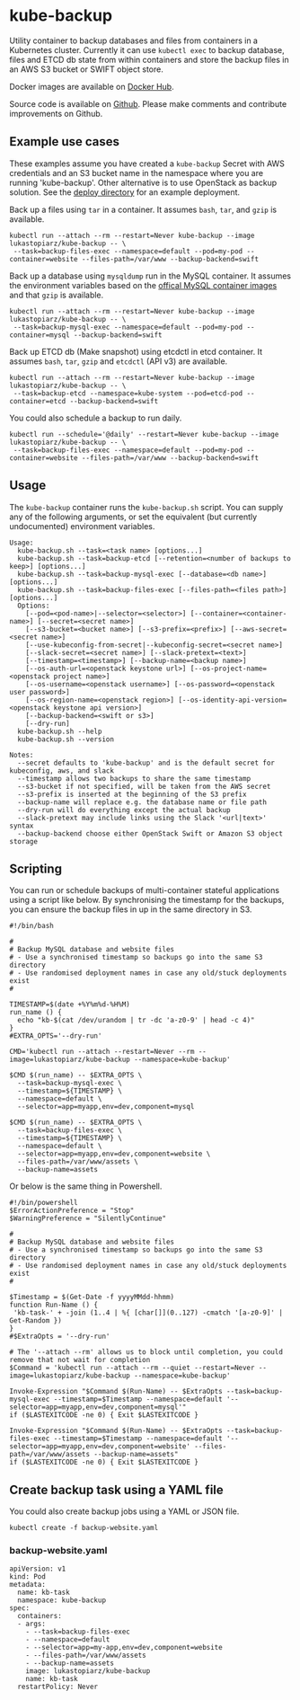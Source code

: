 # kube-backup

Utility container to backup databases and files from containers in a Kubernetes cluster. Currently
it can use `kubectl exec` to backup database, files and ETCD db state from within containers and store the 
backup files in an AWS S3 bucket or SWIFT object store.

Docker images are available on [Docker Hub](https://hub.docker.com/repository/docker/lukastopiarz/kube-backup).

Source code is available on [Github](https://github.com/lukastopiarz/kube-backup). Please
make comments and contribute improvements on Github.

## Example use cases

These examples assume you have created a `kube-backup` Secret with AWS credentials and an
S3 bucket name in the namespace where you are running 'kube-backup'. Other alternative is to use OpenStack as backup solution. See the 
[deploy directory](https://github.com/lukastopiarz/kube-backup/tree/master/deploy)
for an example deployment.

Back up a files using `tar` in a container. It assumes `bash`, `tar`, and `gzip` is available.

```
kubectl run --attach --rm --restart=Never kube-backup --image lukastopiarz/kube-backup -- \
 --task=backup-files-exec --namespace=default --pod=my-pod --container=website --files-path=/var/www --backup-backend=swift
```

Back up a database using `mysqldump` run in the MySQL container. It assumes the environment variables
based on the [offical MySQL container images](https://hub.docker.com/_/mysql/) and that `gzip` is available.

```
kubectl run --attach --rm --restart=Never kube-backup --image lukastopiarz/kube-backup -- \
 --task=backup-mysql-exec --namespace=default --pod=my-pod --container=mysql --backup-backend=swift
```

Back up ETCD db (Make snapshot) using etcdctl in etcd container. It assumes `bash`, `tar`, `gzip` and `etcdctl` (API v3) are available.

```
kubectl run --attach --rm --restart=Never kube-backup --image lukastopiarz/kube-backup -- \
 --task=backup-etcd --namespace=kube-system --pod=etcd-pod --container=etcd --backup-backend=swift
```

You could also schedule a backup to run daily.

```
kubectl run --schedule='@daily' --restart=Never kube-backup --image lukastopiarz/kube-backup -- \
 --task=backup-files-exec --namespace=default --pod=my-pod --container=website --files-path=/var/www --backup-backend=swift
```

## Usage

The `kube-backup` container runs the `kube-backup.sh` script. You can supply any
of the following arguments, or set the equivalent (but currently undocumented)
environment variables.
```
Usage:
  kube-backup.sh --task=<task name> [options...]
  kube-backup.sh --task=backup-etcd [--retention=<number of backups to keep>] [options...]
  kube-backup.sh --task=backup-mysql-exec [--database=<db name>] [options...]
  kube-backup.sh --task=backup-files-exec [--files-path=<files path>] [options...]
  Options:
    [--pod=<pod-name>|--selector=<selector>] [--container=<container-name>] [--secret=<secret name>]
    [--s3-bucket=<bucket name>] [--s3-prefix=<prefix>] [--aws-secret=<secret name>]
    [--use-kubeconfig-from-secret|--kubeconfig-secret=<secret name>]
    [--slack-secret=<secret name>] [--slack-pretext=<text>]
    [--timestamp=<timestamp>] [--backup-name=<backup name>]
    [--os-auth-url=<openstack keystone url>] [--os-project-name=<openstack project name>]
    [--os-username=<openstack username>] [--os-password=<openstack user password>]
    [--os-region-name=<openstack region>] [--os-identity-api-version=<openstack keystone api version>]
    [--backup-backend=<swift or s3>]
    [--dry-run]
  kube-backup.sh --help
  kube-backup.sh --version

Notes:
  --secret defaults to 'kube-backup' and is the default secret for kubeconfig, aws, and slack
  --timestamp allows two backups to share the same timestamp
  --s3-bucket if not specified, will be taken from the AWS secret
  --s3-prefix is inserted at the beginning of the S3 prefix
  --backup-name will replace e.g. the database name or file path
  --dry-run will do everything except the actual backup
  --slack-pretext may include links using the Slack '<url|text>' syntax
  --backup-backend choose either OpenStack Swift or Amazon S3 object storage
```

## Scripting

You can run or schedule backups of multi-container stateful applications using
a script like below. By synchronising the timestamp for the backups, you can 
ensure the backup files in up in the same directory in S3.

```
#!/bin/bash

#
# Backup MySQL database and website files
# - Use a synchronised timestamp so backups go into the same S3 directory
# - Use randomised deployment names in case any old/stuck deployments exist
#

TIMESTAMP=$(date +%Y%m%d-%H%M)
run_name () { 
  echo "kb-$(cat /dev/urandom | tr -dc 'a-z0-9' | head -c 4)" 
}
#EXTRA_OPTS='--dry-run'

CMD='kubectl run --attach --restart=Never --rm --image=lukastopiarz/kube-backup --namespace=kube-backup'

$CMD $(run_name) -- $EXTRA_OPTS \
  --task=backup-mysql-exec \
  --timestamp=${TIMESTAMP} \
  --namespace=default \
  --selector=app=myapp,env=dev,component=mysql 

$CMD $(run_name) -- $EXTRA_OPTS \
  --task=backup-files-exec \
  --timestamp=${TIMESTAMP} \
  --namespace=default \
  --selector=app=myapp,env=dev,component=website \
  --files-path=/var/www/assets \
  --backup-name=assets
```

Or below is the same thing in Powershell.

```
#!/bin/powershell
$ErrorActionPreference = "Stop"
$WarningPreference = "SilentlyContinue"

#
# Backup MySQL database and website files
# - Use a synchronised timestamp so backups go into the same S3 directory
# - Use randomised deployment names in case any old/stuck deployments exist
#

$Timestamp = $(Get-Date -f yyyyMMdd-hhmm)
function Run-Name () { 
 'kb-task-' + -join (1..4 | %{ [char[]](0..127) -cmatch '[a-z0-9]' | Get-Random })
}
#$ExtraOpts = '--dry-run'

# The '--attach --rm' allows us to block until completion, you could remove that not wait for completion
$Command = 'kubectl run --attach --rm --quiet --restart=Never --image=lukastopiarz/kube-backup --namespace=kube-backup'

Invoke-Expression "$Command $(Run-Name) -- $ExtraOpts --task=backup-mysql-exec --timestamp=$Timestamp --namespace=default '--selector=app=myapp,env=dev,component=mysql'"
if ($LASTEXITCODE -ne 0) { Exit $LASTEXITCODE }

Invoke-Expression "$Command $(Run-Name) -- $ExtraOpts --task=backup-files-exec --timestamp=$Timestamp --namespace=default '--selector=app=myapp,env=dev,component=website' --files-path=/var/www/assets --backup-name=assets"
if ($LASTEXITCODE -ne 0) { Exit $LASTEXITCODE }
```

## Create backup task using a YAML file

You could also create backup jobs using a YAML or JSON file.

```
kubectl create -f backup-website.yaml
```

### backup-website.yaml
```
apiVersion: v1
kind: Pod
metadata:
  name: kb-task
  namespace: kube-backup
spec:
  containers:
  - args:
    - --task=backup-files-exec
    - --namespace=default
    - --selector=app=my-app,env=dev,component=website
    - --files-path=/var/www/assets
    - --backup-name=assets
    image: lukastopiarz/kube-backup
    name: kb-task
  restartPolicy: Never
```
